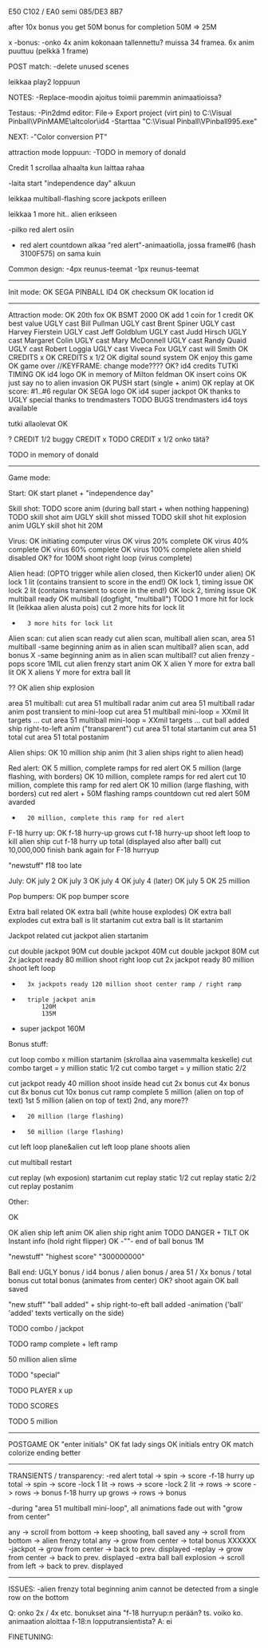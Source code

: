 


E50
C102 / EA0 semi	085/DE3
8B7



after 10x bonus you get 50M bonus for completion
50M => 25M

x -bonus:
-onko 4x anim kokonaan tallennettu? muissa 34 framea. 
6x anim puuttuu (pelkkä 1 frame)

 

POST match:
-delete unused scenes




leikkaa play2 loppuun


NOTES:
-Replace-moodin ajoitus toimii paremmin animaatioissa?


Testaus:
-Pin2dmd editor: File-> Export project (virt pin) to C:\Visual Pinball\VPinMAME\altcolor\id4
-Starttaa "C:\Visual Pinball\VPinball995.exe"

NEXT:
-"Color conversion PT"

attraction mode loppuun:
	-TODO	in memory of donald












Credit 1 scrollaa alhaalta kun laittaa rahaa




-laita start "independence day" alkuun

leikkaa multiball-flashing score jackpots erilleen

leikkaa 1 more hit.. alien erikseen




-pilko red alert osiin
 * red alert countdown alkaa "red alert"-animaatiolla, jossa frame#6 (hash 3100F575) on sama kuin 



Common design:
-4px reunus-teemat
-1px reunus-teemat







-------------------------------------------------------------------------------

Init mode:
OK		SEGA PINBALL ID4
OK		checksum
OK		location id

-------------------------------------------------------------------------------

Attraction mode:
OK		20th fox
OK	 	BSMT 2000
OK		add 1 coin for 1 credit
OK		best value
UGLY	cast Bill Pullman
UGLY	cast Brent Spiner
UGLY	cast Harvey Fierstein
UGLY	cast Jeff Goldblum
UGLY	cast Judd Hirsch
UGLY	cast Margaret Colin
UGLY	cast Mary McDonnell
UGLY	cast Randy Quaid
UGLY	cast Robert Loggia
UGLY	cast Viveca Fox
UGLY	cast will Smith
OK		CREDITS x
OK	 	CREDITS x 1/2
OK		digital sound system
OK		enjoy this game
OK		game over 					//KEYFRAME: change mode????
OK? 	id4 credits					TUTKI TIMING
OK		id4 logo
OK		in memory of Milton feldman
OK		insert coins
OK		just say no to alien invasion
OK		PUSH start (single + anim)
OK		replay at
OK		score: #1..#6 regular
OK		SEGA logo
OK		id4 super jackpot
OK		thanks to
UGLY	special thanks to trendmasters				TODO
BUGS	trendmasters id4 toys available

tutki allaolevat
OK		<score>	

? 		CREDIT 1/2
buggy	CREDIT x 
TODO 	CREDIT x 1/2  onko tätä?

TODO	in memory of donald

-------------------------------------------------------------------------------

Game mode:

Start:
OK	start planet + "independence day"

Skill shot:
TODO	score anim (during ball start + when nothing happening)
TODO 	skill shot aim
UGLY 	skill shot missed
TODO	skill shot hit explosion anim
UGLY 	skill shot hit 20M

Virus:
OK		initiating computer virus
OK		virus 20% complete
OK		virus 40% complete
OK		virus 60% complete
OK		virus 100% complete alien shield disabled
OK?		for 100M shoot right loop (virus complete)

Alien head: (OPTO trigger while alien closed, then Kicker10 under alien)
OK	 	lock 1 lit (contains transient to score in the end!)
OK		lock 1, timing issue
OK	 	lock 2 lit (contains transient to score in the end!)
OK		lock 2, timing issue
OK		multiball ready
OK		multiball (dogfight, "multiball")
TODO 	1 more hit for lock lit (leikkaa alien alusta pois)
cut 	2 more hits for lock lit
-	 	3 more hits for lock lit

Alien scan:
cut 	alien scan ready
cut 	alien scan, multiball
		alien scan, area 51 multiball -same beginning anim as in alien scan multiball?
		alien scan, add bonus X -same beginning anim as in alien scan multiball?
cut		alien frenzy - pops score 1MIL
cut		alien frenzy start anim
OK		X alien Y more for extra ball lit 
OK		X aliens Y more for extra ball lit
		
??
OK	 	alien ship explosion

area 51 multiball:
cut		area 51 multiball radar anim
cut		area 51 multiball radar anim post transient to mini-loop
cut		area 51 multiball mini-loop = XXmil lit targets ...
cut		area 51 multiball mini-loop = XXmil targets ...
cut		ball added ship right-to-left anim ("transparent")
cut		area 51 total startanim
cut		area 51 total <score>
cut		area 51 total postanim
		

Alien ships:
OK		10 million ship anim (hit 3 alien ships right to alien head)



Red alert:
OK		5 million, complete ramps for red alert
OK		5 million (large flashing, with borders)
OK		10 million, complete ramps for red alert
cut		10 million, complete this ramp for red alert
OK		10 million (large flashing, with borders)
cut		red alert + 50M flashing ramps countdown
cut		red alert 50M avarded
		
-		20 million, complete this ramp for red alert

F-18 hurry up:
OK		f-18 hurry-up grows
cut		f-18 hurry-up shoot left loop to kill alien ship
cut		f-18 hurry up total (displayed also after ball)
cut		10,000,000 finish bank again for F-18 hurryup

"newstuff"	f18 too late

July:
OK		july 2
OK		july 3
OK		july 4
OK		july 4 (later)
OK		july 5
OK		25 million


Pop bumpers:
OK		pop bumper score



Extra ball related
OK		extra ball (white house explodes)
OK		extra ball explodes
cut		extra ball is lit startanim
cut		extra ball is lit startanim


Jackpot related
cut		jackpot alien startanim

cut 	double jackpot 90M
cut 	double jackpot 40M
cut 	double jackpot 80M
cut		2x jackpot ready 80 million shoot right loop
cut		2x jackpot ready 80 million shoot left loop


-		3x jackpots ready 120 million shoot center ramp / right ramp		

-		triple jackpot anim
			120M
			135M
- super jackpot 
		160M
			
			
Bonus stuff:


			
cut		loop combo x million startanim (skrollaa aina vasemmalta keskelle)
cut		combo target = y million static 1/2
cut		combo target = y million static 2/2


			


			

			
			


			

cut		jackpot ready 40 million shoot inside head
cut		2x bonus
cut		4x bonus
cut		8x bonus
cut		10x bonus
cut		ramp complete
		5 million (alien on top of text) 1st 
		5 million (alien on top of text) 2nd, any more??
-		20 million (large flashing)
-		50 million (large flashing)
cut		left loop plane&alien
cut		left loop plane shoots alien

cut 	multiball restart

		
cut 	replay (wh exposion) startanim
cut 	replay static 1/2
cut 	replay static 2/2
cut 	replay postanim	






Other:



OK		<score>

OK		alien ship left anim
OK		alien ship right anim
TODO	DANGER + TILT
OK		Instant info (hold right flipper)
OK		-""- end of ball bonus 1M


"newstuff"	"highest score" "300000000"


Ball end:
UGLY	bonus / id4 bonus / alien bonus / area 51 / Xx bonus / total bonus
cut		total bonus (animates from center)
OK?		shoot again
OK		ball saved
		
		
		
"new stuff"	"ball added" +  ship right-to-eft
		ball added -animation ('ball' 'added' texts vertically on the side)

TODO	combo / jackpot

TODO 	ramp complete + left ramp







50 million alien slime

TODO	"special"


TODO	PLAYER x up




TODO	SCORES



TODO	5 million




-------------------------------------------------------------------------------

POSTGAME
OK		"enter initials"
OK		fat lady sings
OK		initials entry
OK		match							colorize ending better


-------------------------------------------------------------------------------

TRANSIENTS / transparency:
-red alert total -> spin -> score
-f-18 hurry up total -> spin -> score
-lock 1 lit -> rows -> score
-lock 2 lit -> rows -> score
<score> -> rows -> bonus
f-18 hurry up grows -> rows -> bonus



-during "area 51 multiball mini-loop", all animations fade out with "grow from center"

any -> scroll from bottom -> keep shooting, ball saved 
any -> scroll from bottom -> alien frenzy total
any -> grow from center -> total bonus XXXXXX 
-jackpot -> grow from center -> back to prev. displayed
-replay -> grow from center -> back to prev. displayed
-extra ball ball explosion -> scroll from left -> back to prev. displayed



-------------------------------------------------------------------------------

ISSUES:
-alien frenzy total beginning anim cannot be detected from a single row on the bottom

Q: onko 2x / 4x etc. bonukset aina "f-18 hurryup:n perään? ts. voiko ko. animaation aloittaa f-18:n lopputransientista? 
A: ei





FINETUNING:
